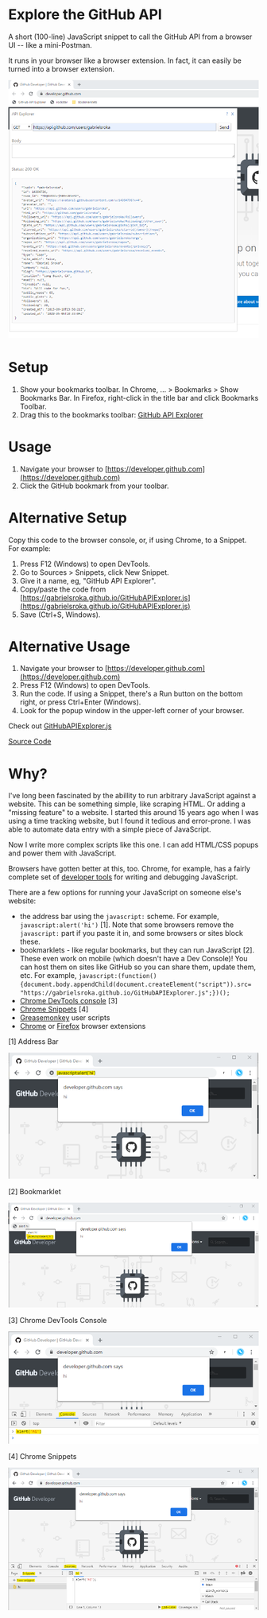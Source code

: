 # Explore the GitHub API

A short (100-line) JavaScript snippet to call the GitHub API from a browser UI -- like a mini-Postman.

It runs in your browser like a browser extension. In fact, it can easily be turned into a browser extension.

![Screenshot](screen-shot.png)

# Setup
1. Show your bookmarks toolbar. In Chrome, ... > Bookmarks > Show Bookmarks Bar. In Firefox, right-click in the title bar and click Bookmarks Toolbar.
2. Drag this to the bookmarks toolbar:
<a href='javascript:(function(){document.body.appendChild(document.createElement("script")).src="https://gabrielsroka.github.io/GitHubAPIExplorer.js";})();'>GitHub API Explorer</a>

# Usage
1. Navigate your browser to [https://developer.github.com](https://developer.github.com)
2. Click the GitHub bookmark from your toolbar.

# Alternative Setup
Copy this code to the browser console, or, if using Chrome, to a Snippet. For example:
1. Press F12 (Windows) to open DevTools.
2. Go to Sources > Snippets, click New Snippet.
3. Give it a name, eg, "GitHub API Explorer".
4. Copy/paste the code from [https://gabrielsroka.github.io/GitHubAPIExplorer.js](https://gabrielsroka.github.io/GitHubAPIExplorer.js)
5. Save (Ctrl+S, Windows).

# Alternative Usage
1. Navigate your browser to [https://developer.github.com](https://developer.github.com)
2. Press F12 (Windows) to open DevTools.
3. Run the code. If using a Snippet, there's a Run button on the bottom right, or press Ctrl+Enter (Windows).
4. Look for the popup window in the upper-left corner of your browser.

Check out [GitHubAPIExplorer.js](https://gabrielsroka.github.io/GitHubAPIExplorer.js)

[Source Code](https://github.com/gabrielsroka/gabrielsroka.github.io/blob/master/GitHubAPIExplorer.js)

# Why?
I've long been fascinated by the abillity to run arbitrary JavaScript against a website. This can be something simple, like scraping HTML. Or adding a "missing feature" to a website. I started this around 15 years ago when I was using a time tracking website, but I found it tedious and error-prone. I was able to automate data entry with a simple piece of JavaScript.

Now I write more complex scripts like this one. I can add HTML/CSS popups and power them with JavaScript.

Browsers have gotten better at this, too. Chrome, for example, has a fairly complete set of [developer tools](https://developers.google.com/web/tools/chrome-devtools) for writing and debugging JavaScript.

There are a few options for running your JavaScript on someone else's website:
- the address bar using the `javascript:` scheme. For example, `javascript:alert('hi')` [1]. Note that some browsers remove the `javascript:` part if you paste it in, and some browsers or sites block these.
- bookmarklets - like regular bookmarks, but they can run JavaScript [2]. These even work on mobile (which doesn't have a Dev Console)! You can host them on sites like GitHub so you can share them, update them, etc. For example, `javascript:(function(){document.body.appendChild(document.createElement("script")).src= "https://gabrielsroka.github.io/GitHubAPIExplorer.js";})();`
- [Chrome DevTools console](https://developers.google.com/web/tools/chrome-devtools/console) [3]
- [Chrome Snippets](https://developers.google.com/web/tools/chrome-devtools/javascript/snippets) [4]
- [Greasemonkey](https://addons.mozilla.org/en-US/firefox/addon/greasemonkey/) user scripts
- [Chrome](https://developer.chrome.com/extensions) or [Firefox](https://developer.mozilla.org/en-US/Add-ons/WebExtensions) browser extensions

[1] Address Bar

![Address Bar](addressbar.png)


[2] Bookmarklet

![Bookmarklet](bookmarklet.png)


[3] Chrome DevTools Console

![Chrome DevTools Console](console.png)


[4] Chrome Snippets

![Chrome Snippet](snippet.png)
